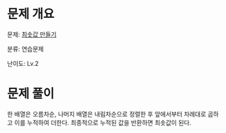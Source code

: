 # 문제 개요

문제: [최솟값 만들기](https://school.programmers.co.kr/learn/courses/30/lessons/12941)

분류: 연습문제

난이도: Lv.2

# 문제 풀이

한 배열은 오름차순, 나머지 배열은 내림차순으로 정렬한 후 앞에서부터 차례대로 곱하고 이를 누적하여 더한다. 최종적으로 누적된 값을 반환하면 최솟값이 된다.
